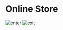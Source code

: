 # Online Store
<p style=" text-align: center; ">

![enter](https://media.giphy.com/media/l3q2ZcbcpwtTVm4E0/giphy.gif)
![exit](https://media.giphy.com/media/7bSRnrNc1X6yEEeemq/giphy.gif)

</p>
